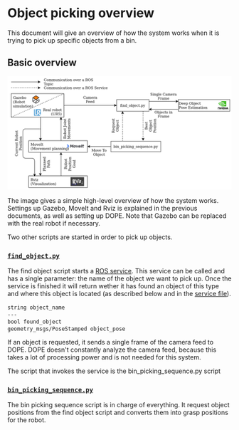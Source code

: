 # Object picking overview
This document will give an overview of how the system works when it is trying to pick up specific objects from a bin.

## Basic overview
![Basic overview](resources/schematic_overview.png)

The image gives a simple high-level overview of how the system works. Settings up Gazebo, MoveIt and Rviz is explained in the previous documents, as well as setting up DOPE. Note that Gazebo can be replaced with the real robot if necessary.

Two other scripts are started in order to pick up objects.

### [`find_object.py`](../triple_s_util/scripts/bin_picking/find_object.py)
The find object script starts a [ROS service](http://wiki.ros.org/Services). This service can be called and has a single parameter: the name of the object we want to pick up. Once the service is finished it will return wether it has found an object of this type and where this object is located (as described below and in the [service file](../triple_s_util/srv/ObjectRequest.srv)).

```
string object_name
---
bool found_object
geometry_msgs/PoseStamped object_pose
```

If an object is requested, it sends a single frame of the camera feed to DOPE. DOPE doesn't constantly analyze the camera feed, because this takes a lot of processing power and is not needed for this system.

The script that invokes the service is the bin_picking_sequence.py script

### [`bin_picking_sequence.py`](../triple_s_util/scripts/bin_picking/bin_picking_sequence.py)

The bin picking sequence script is in charge of everything. It request object positions from the find object script and converts them into grasp positions for the robot.
